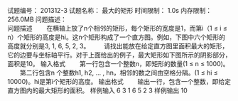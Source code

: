 试题编号：	201312-3
试题名称：	最大的矩形
时间限制：	1.0s
内存限制：	256.0MB
问题描述：	
问题描述
　　在横轴上放了n个相邻的矩形，每个矩形的宽度是1，而第i（1 ≤ i ≤ n）个矩形的高度是hi。这n个矩形构成了一个直方图。例如，下图中六个矩形的高度就分别是3, 1, 6, 5, 2, 3。
　　请找出能放在给定直方图里面积最大的矩形，它的边要与坐标轴平行。对于上面给出的例子，最大矩形如下图所示的阴影部分，面积是10。
输入格式
　　第一行包含一个整数n，即矩形的数量(1 ≤ n ≤ 1000)。
　　第二行包含n 个整数h1, h2, … , hn，相邻的数之间由空格分隔。(1 ≤ hi ≤ 10000)。hi是第i个矩形的高度。
输出格式
　　输出一行，包含一个整数，即给定直方图内的最大矩形的面积。
样例输入
6
3 1 6 5 2 3
样例输出
10
